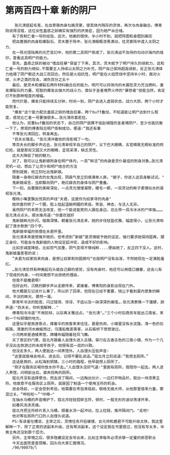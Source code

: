 # 第两百四十章 新的阴尸
        张元清提起毛笔，在血菩薇肉身勾画灵篆，使其体内残存的灵体，再次与肉身融合。傅青阳说得没错，这位女性蛊惑之妖确实有强烈的厌男症，因为她严丝合缝。
       有了炼制亡者一号的经验，这次，他画的很快，半小时不到，就把阵图和身图刻画完
       把血蔷薇的肉身和爆裂石、灵木置于阵中，张元清眼眶漆黑潇动，往灵篆阵中渡入太阴之力、
       在一阵光怪陆离的光芒变幻中，他的第二具阴尸炼成了。张元清迫不及待的勾动识海内的烙印，查看这具明尸的能力。
       首先，蛊感之妖的被动"嗜血狂暴"保留了下来，其次，灵木赋予了明尸持久的续航力，这和亡者一号的耐力相似.不需要主人持续以太阴之力补充，阴尸自己保持超高续航，反正张元清体力枯竭了阴尸都还大战三百回合。然后是火焰抗性，明尸能在火焰焚烧中坚持半小时，面对火球、火矛之类的攻击，减伤百分之五十
       最后，是灵木和爆裂石两件材料融合后的能力，明尺可以将体内的木属性灵力充当燃料，激发爆裂石的力量，短暂的爆发出强大的战斗力，类似于圣者境界火师的"暴怒者"技能当然，肯定打不到那种程度的增幅。
       而代价是，爆发只能持续五分钟，时间一到，阴尸会进入虚弱状态，战力大损，两个小时才能恢复。
       "爆发"这个能力配合蛊惑之妖的嗜血狂暴，两个buff叠加，不知道能让明尸达到什么程度，感觉比亡者一号要强很多….张元清欣喜若狂。
       他认为，双重buf叠加的状态下，自己的阴尸就算不低赵城隍的圣者境阴尸，至少也能抗衡一下了。旁观的傅青阳见明尸炼制成功，便道∶“我还有事
       不等张元清回应，转身离去。
       "百夫长慢走。"张元清冲着他的背影喊了一句。
       等百夫长的脚步声远去，张元清审视羊自己的阴尸，尖下巴大眼睛，五官精致无暇标准的网红睑，就是那双又圆又大的眼睛，呈现呆滞，缺乏灵性。
       这大大降低了她的魅力。
       对了，我可以让鬼新娘附身在明尸体内，一具”鲜活”的肉身是灵仆最佳的附身对象…张元清灵机一动，想出了让灵仆和明尸结合的方法
       想到就做，他立刻吐出鬼新娘。
       随着一身艳红嫁衣的女鬼出现，阴森气息立刻填满单人房。"娘子，你进入这具身躯试试。"
       鬼新娘闻言，当即飘向阴尸，艳红嫁衣的身体与阴尸重叠。
       下一刻，血蔷薇的美眸深处，一点灵光慢慢凝聚，睫毛一颤，一双灵动的眸子柔情似水的凝视张元清。
       樱桃小嘴里飘出悦耳的声线"夫君，这是你为奴家寻的肉身"
       她欣喜的转了一个圈，脸上挂起温婉明媚的笑容。笑容、神态，与活人无异。
       虽然阴尸的本质无法改变，但一个能说能笑的人跟在身边，总比带一具冷冰冰的尸体强………张元清点点头，顺水推舟道∶"你喜欢就好
       鬼新娘眸光扑闪，暗薇深情，朝着张元清走来，她的步伐轻盈优雅，幅度很小，让张元清响起了莲步款款"四个字。
       鬼新娘幸福的依偎在夫君怀里。
       张元清本来是想推开她的，但考虑到”新娘“是灵境赋予她的设定，强行要求她保持距离，摆正身份，可能会与鬼新娘的人物设定起冲突，造成不好的影响。
       比如忠诚度降低，比如怨气加重，阴气变得不够纯粹....便由她了，反正四下没人。这时，鬼新娘羞答答的说；
       ”夫君为奴家找来肉身，是想让奴家和你圆房吗“也就明尸没有血液，不然她现在一定满脸羞红。
       …张元清忽然有种搬起石头砸自己脚的感觉，没有肉身时，他还可以用借口搪塞，这会儿有了现成的肉身，一时间竟想不出拒绝的理由，
       但我不是魔君啊!
       恰好此时，沉稳的脚步声从走廊传来，紧接着，傅青阳的身影出现在门外。
       他大概是忘记说什么事了，所以折了回来，但现在已经不重要，钱公子看到屋内景象的瞬间，平淡的眸光，骤然一凝。
       那常年冷淡的脸庞，闪过错得、惊讶、不齿以及一抹深深的痛惜….张元清表情一下僵硬，颜声道∶"百夫长，你听我解释.."
       傅青阳冷冷道"不用狡辩，以后离关雅远点。"张元清"…"三个小时后商务车抵达江南省，来到一个叫铜镇的地方。
       这里似乎是旅游景点，撑着伞的旅客来来往往，甚是热闹，小镇里没有水泥路，清一色的石板路，清激的河水蜿蜒而过，乌篷船载差乘客，从石板桥下悠悠驶过。
       小河两岸是酒楼茶馆，牌幡布幅随着轻风飞舞。
       买了景区的门票，寇北月跟着人血馒头进入古镇，穿行在古香古色的江南小镇，作为一个几乎没出去旅游过的未成年孩子，他很有逛一逛的兴致。
       但没走多久，两人便抵达一间茶馆外。人血馒头压低声音∶
       “这里就是峰会地点，进去后，记得不要乱说话。”寇北月立刻说道∶”我想去厕所。”
       这话是真的，从松海到铜镇，三小时的路程，他早就想上厕所了。
       "刚才在服务区喊你放水你不去…"人血馒头没好气道∶"里面有厕所，我陪你一起去。两人进入茶馆，问明前台后，直奔拐角的厕所。
       寇北月没有选择便池，而去进了隔间，一边掏出伙计，一边打开物品栏，取出一块漆黑玉符。他故意不在服务区上厕所，就是因了制造一个使用玉符的机会。
       进会场前，一定会受到考验，他需要在考验来临前，联络无痕大师，从他那里借来力量，蒙混过关。“哗啦啦～”"咔嚓~"
       在抽水马桶的声音掩护下，寇北月轻轻捏碎玉符，顿时，一股无形的波动荡漾开来，
       如春风洗涤灵魂。
       寇北月把玉符碎片丢入马桶，顺着水流一起冲动，拉上拉链，推开隔间门。"走吧!
       他对等在厕所门口的人血馒头说道。
       PS∶有读者吐槽说，主宰之后，灵境任务开启缓慢，女元帅和鹿君不可能升级太快，我这里解释一下，除了正常的进副本升级，还有帮派副本，这个设定我在书里提过，但没有写太多，毕竟主角还没到那个层次。
       另外，主宰境之后，很多隐藏设定会写出来，比如主宰每年必须杀够一定量的邪恶职业
       今天去医院查查颈椎，回头向大家汇报情况。
       /90/90070/l